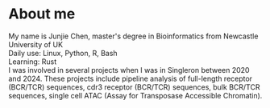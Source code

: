 # About me
My name is Junjie Chen, master's degree in Bioinformatics from Newcastle University of UK \
Daily use: Linux, Python, R, Bash \
Learning: Rust \
I was involved in several projects when I was in Singleron between 2020 and 2024. These projects include pipeline analysis of full-length receptor (BCR/TCR) sequences, cdr3 receptor (BCR/TCR) sequences, bulk BCR/TCR sequences, single cell ATAC (Assay for Transposase Accessible Chromatin).

